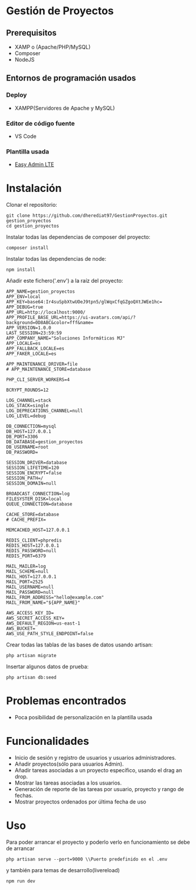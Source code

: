# Gestión de Proyectos

## Prerequisitos
- XAMP o (Apache/PHP/MySQL)
- Composer
- NodeJS

## Entornos de programación usados

### Deploy
- XAMPP(Servidores de Apache y MySQL)

### Editor de código fuente
- VS Code

### Plantilla usada
- [Easy Admin LTE](https://jeroennoten.github.io/Laravel-AdminLTE/)


# Instalación
Clonar el repositorio:
```
git clone https://github.com/dherediat97/GestionProyectos.git gestion_proyectos
cd gestion_proyectos
```
Instalar todas las dependencias de composer del proyecto:
```
composer install
```
Instalar todas las dependencias de node:
```
npm install
```
Añadir este fichero('.env') a la raíz del proyecto:
```
APP_NAME=gestion_proyectos
APP_ENV=local
APP_KEY=base64:Ir4suSpbXtwUOeJ9tpn5/glWqxCfqGZgoQXtJWEe1hc=
APP_DEBUG=true
APP_URL=http://localhost:9000/
APP_PROFILE_BASE_URL=https://ui-avatars.com/api/?background=0D8ABC&color=fff&name=
APP_VERSION=1.0.0
LAST_SESSION=23:59:59
APP_COMPANY_NAME="Soluciones Informáticas MJ"
APP_LOCALE=es
APP_FALLBACK_LOCALE=es
APP_FAKER_LOCALE=es

APP_MAINTENANCE_DRIVER=file
# APP_MAINTENANCE_STORE=database

PHP_CLI_SERVER_WORKERS=4

BCRYPT_ROUNDS=12

LOG_CHANNEL=stack
LOG_STACK=single
LOG_DEPRECATIONS_CHANNEL=null
LOG_LEVEL=debug

DB_CONNECTION=mysql
DB_HOST=127.0.0.1
DB_PORT=3306
DB_DATABASE=gestion_proyectos
DB_USERNAME=root
DB_PASSWORD=

SESSION_DRIVER=database
SESSION_LIFETIME=120
SESSION_ENCRYPT=false
SESSION_PATH=/
SESSION_DOMAIN=null

BROADCAST_CONNECTION=log
FILESYSTEM_DISK=local
QUEUE_CONNECTION=database

CACHE_STORE=database
# CACHE_PREFIX=

MEMCACHED_HOST=127.0.0.1

REDIS_CLIENT=phpredis
REDIS_HOST=127.0.0.1
REDIS_PASSWORD=null
REDIS_PORT=6379

MAIL_MAILER=log
MAIL_SCHEME=null
MAIL_HOST=127.0.0.1
MAIL_PORT=2525
MAIL_USERNAME=null
MAIL_PASSWORD=null
MAIL_FROM_ADDRESS="hello@example.com"
MAIL_FROM_NAME="${APP_NAME}"

AWS_ACCESS_KEY_ID=
AWS_SECRET_ACCESS_KEY=
AWS_DEFAULT_REGION=us-east-1
AWS_BUCKET=
AWS_USE_PATH_STYLE_ENDPOINT=false

```
Crear todas las tablas de las bases de datos usando artisan:
```
php artisan migrate
```
Insertar algunos datos de prueba:
```
php artisan db:seed
```
# Problemas encontrados
- Poca posibilidad de personalización en la plantilla usada

# Funcionalidades
- Inicio de sesión y registro de usuarios y usuarios administradores.
- Añadir proyectos(sólo para usuarios Admin).
- Añadir tareas asociadas a un proyecto específico, usando el drag an drop.
- Mostrar las tareas asociadas a los usuarios.
- Generación de reporte de las tareas por usuario, proyecto y rango de fechas.
- Mostrar proyectos ordenados por última fecha de uso


# Uso
Para poder arrancar el proyecto y poderlo verlo en funcionamiento se debe de arrancar
```
php artisan serve --port=9000 \\Puerto predefinido en el .env
```
y también para temas de desarrollo(livereload)
```
npm run dev
```

